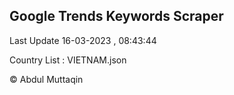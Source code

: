 

## Google Trends Keywords Scraper 
 
Last Update 16-03-2023 , 08:43:44

Country List :
VIETNAM.json



© Abdul Muttaqin 
